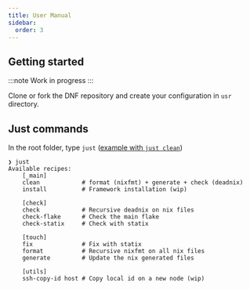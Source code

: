 ```yaml
---
title: User Manual
sidebar:
  order: 3
---
```


## Getting started

:::note
Work in progress
:::

Clone or fork the DNF repository and create your configuration in `usr` directory.

## Just commands

In the root folder, type `just` ([example with `just clean`](/doc/specifications/#the-generator))

```shell
❯ just
Available recipes:
    [_main]
    clean            # format (nixfmt) + generate + check (deadnix)
    install          # Framework installation (wip)

    [check]
    check            # Recursive deadnix on nix files
    check-flake      # Check the main flake
    check-statix     # Check with statix

    [touch]
    fix              # Fix with statix
    format           # Recursive nixfmt on all nix files
    generate         # Update the nix generated files

    [utils]
    ssh-copy-id host # Copy local id on a new node (wip)
```
